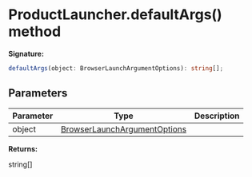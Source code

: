 # ProductLauncher.defaultArgs() method

**Signature:**

```typescript
defaultArgs(object: BrowserLaunchArgumentOptions): string[];
```

## Parameters

| Parameter | Type                                                                        | Description |
| --------- | --------------------------------------------------------------------------- | ----------- |
| object    | [BrowserLaunchArgumentOptions](./puppeteer.browserlaunchargumentoptions.md) |             |

**Returns:**

string\[\]
